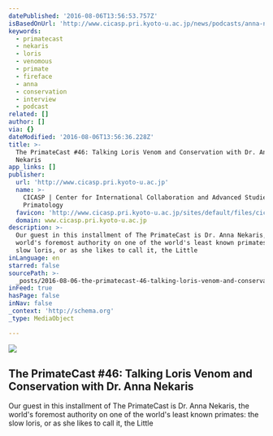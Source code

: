 ```yaml
---
datePublished: '2016-08-06T13:56:53.757Z'
isBasedOnUrl: 'http://www.cicasp.pri.kyoto-u.ac.jp/news/podcasts/anna-nekaris'
keywords:
  - primatecast
  - nekaris
  - loris
  - venomous
  - primate
  - fireface
  - anna
  - conservation
  - interview
  - podcast
related: []
author: []
via: {}
dateModified: '2016-08-06T13:56:36.228Z'
title: >-
  The PrimateCast #46: Talking Loris Venom and Conservation with Dr. Anna
  Nekaris
app_links: []
publisher:
  url: 'http://www.cicasp.pri.kyoto-u.ac.jp'
  name: >-
    CICASP | Center for International Collaboration and Advanced Studies in
    Primatology
  favicon: 'http://www.cicasp.pri.kyoto-u.ac.jp/sites/default/files/cicasp_favicon.ico'
  domain: www.cicasp.pri.kyoto-u.ac.jp
description: >-
  Our guest in this installment of The PrimateCast is Dr. Anna Nekaris, the
  world's foremost authority on one of the world's least known primates: the
  slow loris, or as she likes to call it, the Little
inLanguage: en
starred: false
sourcePath: >-
  _posts/2016-08-06-the-primatecast-46-talking-loris-venom-and-conservation-wi.md
inFeed: true
hasPage: false
inNav: false
_context: 'http://schema.org'
_type: MediaObject

---
```

<article style=""><img src="http://www.cicasp.pri.kyoto-u.ac.jp/sites/default/files/news/ann4.png" /><h1>The PrimateCast #46: Talking Loris Venom and Conservation with Dr. Anna Nekaris</h1><p>Our guest in this installment of The PrimateCast is Dr. Anna Nekaris, the world's foremost authority on one of the world's least known primates: the slow loris, or as she likes to call it, the Little</p></article>